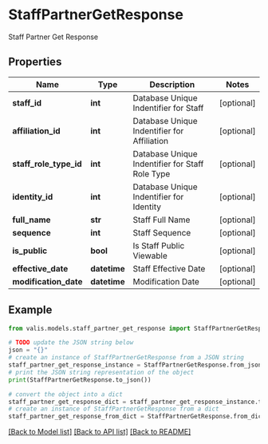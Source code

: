 # StaffPartnerGetResponse

Staff Partner Get Response

## Properties

Name | Type | Description | Notes
------------ | ------------- | ------------- | -------------
**staff_id** | **int** | Database Unique Indentifier for Staff | [optional] 
**affiliation_id** | **int** | Database Unique Indentifier for Affiliation | [optional] 
**staff_role_type_id** | **int** | Database Unique Indentifier for Staff Role Type | [optional] 
**identity_id** | **int** | Database Unique Indentifier for Identity | [optional] 
**full_name** | **str** | Staff Full Name | [optional] 
**sequence** | **int** | Staff Sequence | [optional] 
**is_public** | **bool** | Is Staff Public Viewable | [optional] 
**effective_date** | **datetime** | Staff Effective Date | [optional] 
**modification_date** | **datetime** | Modification Date | [optional] 

## Example

```python
from valis.models.staff_partner_get_response import StaffPartnerGetResponse

# TODO update the JSON string below
json = "{}"
# create an instance of StaffPartnerGetResponse from a JSON string
staff_partner_get_response_instance = StaffPartnerGetResponse.from_json(json)
# print the JSON string representation of the object
print(StaffPartnerGetResponse.to_json())

# convert the object into a dict
staff_partner_get_response_dict = staff_partner_get_response_instance.to_dict()
# create an instance of StaffPartnerGetResponse from a dict
staff_partner_get_response_from_dict = StaffPartnerGetResponse.from_dict(staff_partner_get_response_dict)
```
[[Back to Model list]](../README.md#documentation-for-models) [[Back to API list]](../README.md#documentation-for-api-endpoints) [[Back to README]](../README.md)


